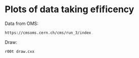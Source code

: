 Plots of data taking efificency
====

Data from OMS: 

    https://cmsoms.cern.ch/cms/run_3/index

Draw:

    r00t draw.cxx
    





